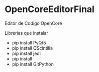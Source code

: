 # OpenCoreEditorFinal
Editor de Codigo OpenCore 

Librerias que instalar

 - pip install PyQt5
 - pip install QScintilla
 - pip install jedi
 - pip install 
 - pip install GitPython
